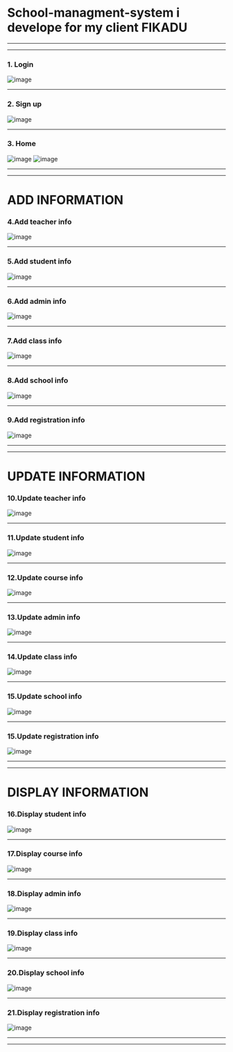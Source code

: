 # School-managment-system i develope for my client FIKADU

<hr/>
<hr/>

### 1. Login 
![image](https://github.com/HabtamuArgeta/School-managment-system/blob/master/IMAGES/2023-09-26%2017-05-10-68.png)

<hr />

### 2. Sign up
![image](https://github.com/HabtamuArgeta/School-managment-system/blob/master/IMAGES/2023-09-26%2017-05-19-81.png)

<hr />

### 3. Home 
![image](https://github.com/HabtamuArgeta/School-managment-system/blob/master/IMAGES/2023-09-26%2017-06-22-22.png)
![image](https://github.com/HabtamuArgeta/School-managment-system/blob/master/IMAGES/2023-09-26%2017-06-37-17.png)

<hr />
<hr/>

# ADD INFORMATION 
### 4.Add teacher info
![image](https://github.com/HabtamuArgeta/School-managment-system/blob/master/IMAGES/2023-09-26%2017-07-11-98.png)

<hr/>

### 5.Add student info
![image](https://github.com/HabtamuArgeta/School-managment-system/blob/master/IMAGES/2023-09-26%2017-07-53-95.png)

<hr/>

### 6.Add admin info
![image](https://github.com/HabtamuArgeta/School-managment-system/blob/master/IMAGES/2023-09-26%2017-08-23-97.png)

<hr/>

### 7.Add class info
![image](https://github.com/HabtamuArgeta/School-managment-system/blob/master/IMAGES/2023-09-26%2017-08-33-81.png)

<hr/>

### 8.Add school info
![image](https://github.com/HabtamuArgeta/School-managment-system/blob/master/IMAGES/2023-09-26%2017-08-43-98.png)

<hr/>

### 9.Add registration info
![image](https://github.com/HabtamuArgeta/School-managment-system/blob/master/IMAGES/2023-09-26%2017-08-52-12.png)

<hr/>
<hr/>

# UPDATE INFORMATION
### 10.Update teacher info
![image](https://github.com/HabtamuArgeta/School-managment-system/blob/master/IMAGES/2023-09-26%2017-17-00-32.png)

<hr/>

### 11.Update student info
![image](https://github.com/HabtamuArgeta/School-managment-system/blob/master/IMAGES/2023-09-26%2017-18-05-42.png)

<hr/>

### 12.Update course info
![image](https://github.com/HabtamuArgeta/School-managment-system/blob/master/IMAGES/2023-09-26%2017-21-19-72.png)

<hr/>

### 13.Update admin info
![image](https://github.com/HabtamuArgeta/School-managment-system/blob/master/IMAGES/2023-09-26%2017-21-38-06.png)

<hr/>

### 14.Update class info
![image](https://github.com/HabtamuArgeta/School-managment-system/blob/master/IMAGES/2023-09-26%2017-22-02-71.png)

<hr/>

### 15.Update school info
![image](https://github.com/HabtamuArgeta/School-managment-system/blob/master/IMAGES/2023-09-26%2017-22-33-16.png)

<hr/>

### 15.Update registration info
![image](https://github.com/HabtamuArgeta/School-managment-system/blob/master/IMAGES/2023-09-26%2017-22-48-92.png)

<hr/>
<hr/>

# DISPLAY INFORMATION
### 16.Display student info
![image](https://github.com/HabtamuArgeta/School-managment-system/blob/master/IMAGES/2023-09-26%2017-23-11-91.png)

<hr/>

### 17.Display course info
![image](https://github.com/HabtamuArgeta/School-managment-system/blob/master/IMAGES/2023-09-26%2017-23-20-30.png)

<hr/>

### 18.Display admin info
![image](https://github.com/HabtamuArgeta/School-managment-system/blob/master/IMAGES/2023-09-26%2017-23-33-11.png)

<hr/>

### 19.Display class info
![image](https://github.com/HabtamuArgeta/School-managment-system/blob/master/IMAGES/2023-09-26%2017-23-50-09.png)

<hr/>

### 20.Display school info
![image](https://github.com/HabtamuArgeta/School-managment-system/blob/master/IMAGES/2023-09-26%2017-23-57-71.png)

<hr/>

### 21.Display registration info
![image](https://github.com/HabtamuArgeta/School-managment-system/blob/master/IMAGES/2023-09-26%2017-24-06-65.png)

<hr/>
<hr/>
